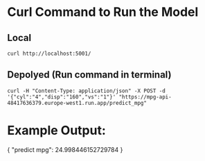 # Curl Command to Run the Model

## Local 
`curl http://localhost:5001/`

## Depolyed (Run command in terminal)
`curl -H "Content-Type: application/json" -X POST -d '{"cyl":"4","disp":"160","vs":"1"}' "https://mpg-api-48417636379.europe-west1.run.app/predict_mpg"`


# Example Output: 

{
  "predict mpg": 24.998446152729784
}
